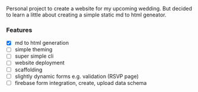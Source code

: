 Personal project to create a website for my upcoming wedding. But decided to learn a little about creating a simple static md to html geneator.

### Features

- [x] md to html generation
- [ ] simple theming
- [ ] super simple cli
- [ ] website deployment
- [ ] scaffolding
- [ ] slightly dynamic forms e.g. validation (RSVP page)
- [ ] firebase form integration, create, upload data schema
